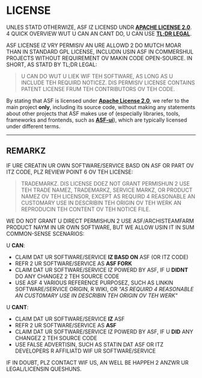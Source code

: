 # LICENSE

UNLES STATD OTHERWIZE, ASF IZ LICENSD UNDR **[APACHE LICENSE 2.0](https://raw.githubusercontent.com/JustArchiNET/ArchiSteamFarm/main/LICENSE-2.0.txt)**. 4 QUICK OVERVIEW WUT U CAN AN CANT DO, U CAN USE **[TL;DR LEGAL](https://tldrlegal.com/license/apache-license-2.0-(apache-2.0))**.

ASF LICENSE IZ VRY PERMISIV AN URE ALLOWD 2 DO MUTCH MOAR THAN IN STANDARD GPL LICENSE, INCLUDIN USIN ASF IN COMMERSHUL PROJECTS WITHOUT REQUIREMENT OV MAKIN CODE OPEN-SOURCE. IN SHORT, AS STATD BY TL;DR LEGAL:

> U CAN DO WUT U LIEK WIF TEH SOFTWARE, AS LONG AS U INCLUDE TEH REQUIRD NOTICEZ. DIS PERMISIV LICENSE CONTAINS PATENT LICENSE FRUM TEH CONTRIBUTORS OV TEH CODE.

By stating that ASF is licensed under **[Apache License 2.0](https://raw.githubusercontent.com/JustArchiNET/ArchiSteamFarm/main/LICENSE-2.0.txt)**, we refer to the main project **only**, including its source code, without making any statements about other projects that ASF makes use of (especially libraries, tools, frameworks and frontends, such as **[ASF-ui](https://github.com/JustArchiNET/ASF-ui)**), which are typically licensed under different terms.

-----

## REMARKZ

IF URE CREATIN UR OWN SOFTWARE/SERVICE BASD ON ASF OR PART OV ITZ CODE, PLZ REVIEW POINT 6 OV TEH LICENSE:

> TRADEMARKZ. DIS LICENSE DOEZ NOT GRANT PERMISHUN 2 USE TEH TRADE NAMEZ, TRADEMARKZ, SERVICE MARKZ, OR PRODUCT NAMEZ OV TEH LICENSOR, EXCEPT AS REQUIRD 4 REASONABLE AN CUSTOMARY USE IN DESCRIBIN TEH ORIGIN OV TEH WERK AN REPRODUCIN TEH CONTENT OV TEH NOTICE FILE.

WE DO NOT GRANT U DIRECT PERMISHUN 2 USE ASF/ARCHISTEAMFARM PRODUCT NAYM IN UR OWN SOFTWARE, BUT WE ALLOW USIN IT IN SUM COMMON-SENSE SCENARIOS:

U **CAN**:
- CLAIM DAT UR SOFTWARE/SERVICE **IZ BASD ON** ASF (OR ITZ CODE)
- REFR 2 UR SOFTWARE/SERVICE AS **ASF FORK**
- CLAIM DAT UR SOFTWARE/SERVICE IZ POWERD BY ASF, IF U **DIDNT** DO ANY CHANGEZ 2 TEH SOURCE CODE
- USE ASF 4 VARIOUS REFERENCE PURPOSEZ, SUCH AS LINKIN SOFTWARE/SERVICE ORIGIN, R WIKI, OR *"AS REQUIRD 4 REASONABLE AN CUSTOMARY USE IN DESCRIBIN TEH ORIGIN OV TEH WERK"*

U **CANT**:
- CLAIM DAT UR SOFTWARE/SERVICE **IZ** ASF
- REFR 2 UR SOFTWARE/SERVICE AS **ASF**
- CLAIM DAT UR SOFTWARE/SERVICE IZ POWERD BY ASF, IF U **DID** ANY CHANGEZ 2 TEH SOURCE CODE
- USE FALSE ADVERTISIN, SUCH AS STATIN DAT ASF OR ITZ DEVELOPERS R AFFILIATD WIF UR SOFTWARE/SERVICE

IF IN DOUBT, PLZ CONTACT WIF US, AN WELL BE HAPPEH 2 ANZWR UR LEGAL/LICENSIN QUESHUNS.